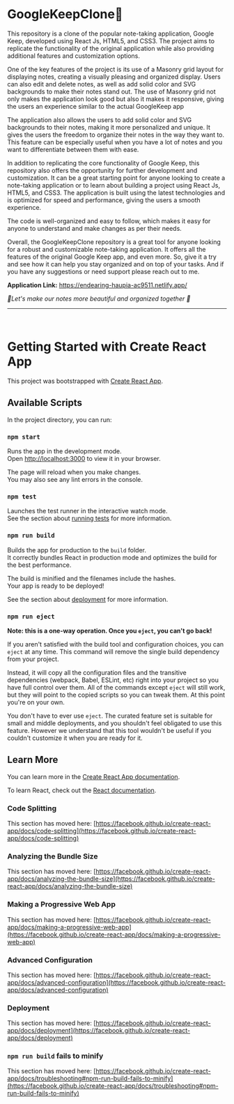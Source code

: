 <h1>GoogleKeepClone📝 </h1>
<p>This repository is a clone of the popular note-taking application, Google Keep, developed using React Js, HTML5, and CSS3. The project aims to replicate the functionality of the original application while also providing additional features and customization options.</p>
<p>One of the key features of the project is its use of a Masonry grid layout for displaying notes, creating a visually pleasing and organized display. Users can also edit and delete notes, as well as add solid color and SVG backgrounds to make their notes stand out. The use of Masonry grid not only makes the application look good but also it makes it responsive, giving the users an experience similar to the actual GoogleKeep app</p>
<p>The application also allows the users to add solid color and SVG backgrounds to their notes, making it more personalized and unique. It gives the users the freedom to organize their notes in the way they want to. This feature can be especially useful when you have a lot of notes and you want to differentiate between them with ease.</p>
<p>In addition to replicating the core functionality of Google Keep, this repository also offers the opportunity for further development and customization. It can be a great starting point for anyone looking to create a note-taking application or to learn about building a project using React Js, HTML5, and CSS3. The application is built using the latest technologies and is optimized for speed and performance, giving the users a smooth experience.</p>
<p> The code is well-organized and easy to follow, which makes it easy for anyone to understand and make changes as per their needs.</p>
<p>Overall, the GoogleKeepClone repository is a great tool for anyone looking for a robust and customizable note-taking application. It offers all the features of the original Google Keep app, and even more. So, give it a try and see how it can help you stay organized and on top of your tasks. And if you have any suggestions or need support please reach out to me. <br>
<p> <strong>Application Link:</strong> <a href='https://endearing-haupia-ac9511.netlify.app/'>https://endearing-haupia-ac9511.netlify.app/</a> </p>
<em>🚀Let's make our notes more beautiful and organized together 📝</em></p>


<hr>
<br>


# Getting Started with Create React App

This project was bootstrapped with [Create React App](https://github.com/facebook/create-react-app).

## Available Scripts

In the project directory, you can run:

### `npm start`

Runs the app in the development mode.\
Open [http://localhost:3000](http://localhost:3000) to view it in your browser.

The page will reload when you make changes.\
You may also see any lint errors in the console.

### `npm test`

Launches the test runner in the interactive watch mode.\
See the section about [running tests](https://facebook.github.io/create-react-app/docs/running-tests) for more information.

### `npm run build`

Builds the app for production to the `build` folder.\
It correctly bundles React in production mode and optimizes the build for the best performance.

The build is minified and the filenames include the hashes.\
Your app is ready to be deployed!

See the section about [deployment](https://facebook.github.io/create-react-app/docs/deployment) for more information.

### `npm run eject`

**Note: this is a one-way operation. Once you `eject`, you can't go back!**

If you aren't satisfied with the build tool and configuration choices, you can `eject` at any time. This command will remove the single build dependency from your project.

Instead, it will copy all the configuration files and the transitive dependencies (webpack, Babel, ESLint, etc) right into your project so you have full control over them. All of the commands except `eject` will still work, but they will point to the copied scripts so you can tweak them. At this point you're on your own.

You don't have to ever use `eject`. The curated feature set is suitable for small and middle deployments, and you shouldn't feel obligated to use this feature. However we understand that this tool wouldn't be useful if you couldn't customize it when you are ready for it.

## Learn More

You can learn more in the [Create React App documentation](https://facebook.github.io/create-react-app/docs/getting-started).

To learn React, check out the [React documentation](https://reactjs.org/).

### Code Splitting

This section has moved here: [https://facebook.github.io/create-react-app/docs/code-splitting](https://facebook.github.io/create-react-app/docs/code-splitting)

### Analyzing the Bundle Size

This section has moved here: [https://facebook.github.io/create-react-app/docs/analyzing-the-bundle-size](https://facebook.github.io/create-react-app/docs/analyzing-the-bundle-size)

### Making a Progressive Web App

This section has moved here: [https://facebook.github.io/create-react-app/docs/making-a-progressive-web-app](https://facebook.github.io/create-react-app/docs/making-a-progressive-web-app)

### Advanced Configuration

This section has moved here: [https://facebook.github.io/create-react-app/docs/advanced-configuration](https://facebook.github.io/create-react-app/docs/advanced-configuration)

### Deployment

This section has moved here: [https://facebook.github.io/create-react-app/docs/deployment](https://facebook.github.io/create-react-app/docs/deployment)

### `npm run build` fails to minify

This section has moved here: [https://facebook.github.io/create-react-app/docs/troubleshooting#npm-run-build-fails-to-minify](https://facebook.github.io/create-react-app/docs/troubleshooting#npm-run-build-fails-to-minify)
